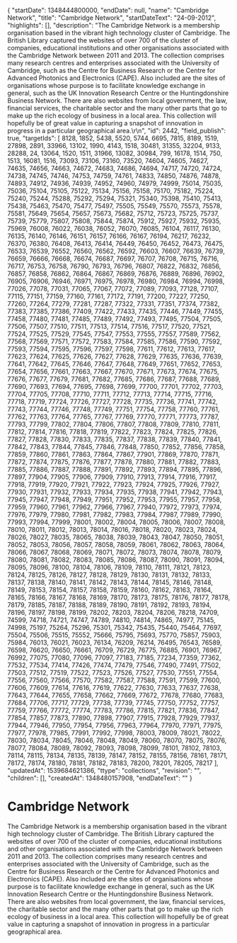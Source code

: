 {
  "startDate": 1348444800000, 
  "endDate": null, 
  "name": "Cambridge Network", 
  "title": "Cambridge Network", 
  "startDateText": "24-09-2012", 
  "highlights": [], 
  "description": "The Cambridge Network is a membership organisation based in the vibrant high technology cluster of Cambridge. The British Library captured the websites of over 700 of the cluster of companies, educational institutions and other organisations associated with the Cambridge Network between 2011 and 2013. The collection comprises many research centres and enterprises associated with the University of Cambridge, such as the Centre for Business Research or the Centre for Advanced Photonics and Electronics (CAPE). Also included are the sites of organisations whose purpose is to facilitate knowledge exchange in general, such as the UK Innovation Research Centre or the Huntingdonshire Business Network. There are also websites from local government, the law, financial services, the charitable sector and the many other parts that go to make up the rich ecology of business in a local area. This collection will hopefully be of great value in capturing a snapshot of innovation in progress in a particular geographical area.\r\n", 
  "id": 2442, 
  "field_publish": true, 
  "targetIds": [
    8128, 
    1852, 
    5438, 
    5520, 
    5744, 
    6695, 
    7815, 
    8189, 
    1519, 
    27898, 
    2891, 
    33966, 
    13102, 
    1990, 
    4143, 
    1518, 
    30481, 
    31355, 
    32204, 
    9133, 
    28288, 
    24, 
    13064, 
    1520, 
    1511, 
    31966, 
    13082, 
    30984, 
    799, 
    16178, 
    1514, 
    750, 
    1513, 
    16081, 
    1516, 
    73093, 
    73106, 
    73160, 
    73520, 
    74604, 
    74605, 
    74627, 
    74635, 
    74656, 
    74663, 
    74672, 
    74683, 
    74686, 
    74694, 
    74717, 
    74720, 
    74724, 
    74738, 
    74745, 
    74746, 
    74753, 
    74759, 
    74761, 
    74833, 
    74850, 
    74876, 
    74878, 
    74893, 
    74912, 
    74936, 
    74939, 
    74952, 
    74960, 
    74979, 
    74999, 
    75014, 
    75035, 
    75036, 
    75104, 
    75105, 
    75122, 
    75134, 
    75156, 
    75158, 
    75170, 
    75182, 
    75224, 
    75240, 
    75244, 
    75288, 
    75292, 
    75294, 
    75321, 
    75340, 
    75398, 
    75410, 
    75413, 
    75438, 
    75463, 
    75470, 
    75477, 
    75497, 
    75505, 
    75549, 
    75570, 
    75573, 
    75578, 
    75581, 
    75649, 
    75654, 
    75657, 
    75673, 
    75682, 
    75712, 
    75723, 
    75725, 
    75737, 
    75739, 
    75779, 
    75807, 
    75808, 
    75844, 
    75874, 
    75912, 
    75927, 
    75932, 
    75935, 
    75969, 
    76008, 
    76022, 
    76038, 
    76052, 
    76070, 
    76085, 
    76104, 
    76117, 
    76130, 
    76135, 
    76140, 
    76146, 
    76151, 
    76157, 
    76166, 
    76167, 
    76194, 
    76217, 
    76232, 
    76370, 
    76380, 
    76408, 
    76413, 
    76414, 
    76449, 
    76450, 
    76452, 
    76473, 
    76475, 
    76533, 
    76539, 
    76552, 
    76560, 
    76562, 
    76592, 
    76603, 
    76607, 
    76639, 
    76739, 
    76659, 
    76666, 
    76668, 
    76674, 
    76687, 
    76697, 
    76707, 
    76708, 
    76715, 
    76716, 
    76717, 
    76753, 
    76758, 
    76790, 
    76793, 
    76796, 
    76807, 
    76822, 
    76832, 
    76856, 
    76857, 
    76858, 
    76862, 
    76864, 
    76867, 
    76869, 
    76876, 
    76889, 
    76896, 
    76902, 
    76905, 
    76906, 
    76946, 
    76971, 
    76975, 
    76978, 
    76980, 
    76984, 
    76994, 
    76998, 
    77026, 
    77078, 
    77031, 
    77065, 
    77067, 
    77072, 
    77089, 
    77093, 
    77128, 
    77107, 
    77115, 
    77151, 
    77159, 
    77160, 
    77161, 
    77172, 
    77191, 
    77200, 
    77227, 
    77250, 
    77260, 
    77264, 
    77279, 
    77281, 
    77287, 
    77322, 
    77331, 
    77351, 
    77374, 
    77382, 
    77383, 
    77385, 
    77386, 
    77409, 
    77422, 
    77433, 
    77435, 
    77446, 
    77449, 
    77455, 
    77458, 
    77480, 
    77481, 
    77485, 
    77489, 
    77492, 
    77493, 
    77495, 
    77504, 
    77505, 
    77506, 
    77507, 
    77510, 
    77511, 
    77513, 
    77514, 
    77516, 
    77517, 
    77520, 
    77521, 
    77524, 
    77525, 
    77529, 
    77545, 
    77547, 
    77553, 
    77555, 
    77557, 
    77589, 
    77562, 
    77568, 
    77569, 
    77571, 
    77572, 
    77583, 
    77584, 
    77585, 
    77586, 
    77590, 
    77592, 
    77593, 
    77594, 
    77595, 
    77596, 
    77597, 
    77598, 
    77611, 
    77612, 
    77613, 
    77617, 
    77623, 
    77624, 
    77625, 
    77626, 
    77627, 
    77628, 
    77629, 
    77635, 
    77636, 
    77639, 
    77641, 
    77642, 
    77645, 
    77646, 
    77647, 
    77648, 
    77649, 
    77651, 
    77652, 
    77653, 
    77654, 
    77656, 
    77661, 
    77663, 
    77667, 
    77670, 
    77671, 
    77673, 
    77674, 
    77675, 
    77676, 
    77677, 
    77679, 
    77681, 
    77682, 
    77685, 
    77686, 
    77687, 
    77688, 
    77689, 
    77690, 
    77693, 
    77694, 
    77695, 
    77698, 
    77699, 
    77700, 
    77701, 
    77702, 
    77703, 
    77704, 
    77705, 
    77708, 
    77710, 
    77711, 
    77712, 
    77713, 
    77714, 
    77715, 
    77716, 
    77718, 
    77719, 
    77724, 
    77726, 
    77727, 
    77728, 
    77735, 
    77736, 
    77741, 
    77742, 
    77743, 
    77744, 
    77746, 
    77748, 
    77749, 
    77751, 
    77754, 
    77758, 
    77760, 
    77761, 
    77762, 
    77763, 
    77764, 
    77765, 
    77767, 
    77769, 
    77770, 
    77771, 
    77773, 
    77787, 
    77793, 
    77799, 
    77802, 
    77804, 
    77806, 
    77807, 
    77808, 
    77809, 
    77810, 
    77811, 
    77812, 
    77814, 
    77816, 
    77818, 
    77819, 
    77822, 
    77823, 
    77824, 
    77825, 
    77826, 
    77827, 
    77828, 
    77830, 
    77833, 
    77835, 
    77837, 
    77838, 
    77839, 
    77840, 
    77841, 
    77842, 
    77843, 
    77844, 
    77845, 
    77846, 
    77848, 
    77850, 
    77852, 
    77856, 
    77858, 
    77859, 
    77860, 
    77861, 
    77863, 
    77864, 
    77867, 
    77901, 
    77869, 
    77870, 
    77871, 
    77872, 
    77874, 
    77875, 
    77876, 
    77877, 
    77878, 
    77880, 
    77881, 
    77882, 
    77883, 
    77885, 
    77886, 
    77887, 
    77888, 
    77891, 
    77892, 
    77893, 
    77894, 
    77895, 
    77896, 
    77897, 
    77904, 
    77905, 
    77906, 
    77909, 
    77910, 
    77913, 
    77914, 
    77916, 
    77917, 
    77918, 
    77919, 
    77920, 
    77921, 
    77922, 
    77923, 
    77924, 
    77925, 
    77926, 
    77927, 
    77930, 
    77931, 
    77932, 
    77933, 
    77934, 
    77935, 
    77938, 
    77941, 
    77942, 
    77943, 
    77945, 
    77947, 
    77948, 
    77949, 
    77951, 
    77952, 
    77953, 
    77955, 
    77957, 
    77958, 
    77959, 
    77960, 
    77961, 
    77962, 
    77966, 
    77967, 
    77940, 
    77972, 
    77973, 
    77974, 
    77976, 
    77979, 
    77980, 
    77981, 
    77982, 
    77983, 
    77984, 
    77987, 
    77989, 
    77990, 
    77993, 
    77994, 
    77999, 
    78001, 
    78002, 
    78004, 
    78005, 
    78006, 
    78007, 
    78008, 
    78010, 
    78011, 
    78012, 
    78013, 
    78014, 
    78016, 
    78018, 
    78020, 
    78023, 
    78024, 
    78026, 
    78027, 
    78035, 
    78065, 
    78038, 
    78039, 
    78043, 
    78047, 
    78050, 
    78051, 
    78052, 
    78053, 
    78056, 
    78057, 
    78058, 
    78059, 
    78061, 
    78062, 
    78063, 
    78064, 
    78066, 
    78067, 
    78068, 
    78069, 
    78071, 
    78072, 
    78073, 
    78074, 
    78078, 
    78079, 
    78080, 
    78081, 
    78082, 
    78083, 
    78085, 
    78086, 
    78087, 
    78090, 
    78091, 
    78094, 
    78095, 
    78096, 
    78100, 
    78104, 
    78106, 
    78109, 
    78110, 
    78111, 
    78121, 
    78123, 
    78124, 
    78125, 
    78126, 
    78127, 
    78128, 
    78129, 
    78130, 
    78131, 
    78132, 
    78133, 
    78137, 
    78138, 
    78140, 
    78141, 
    78142, 
    78143, 
    78144, 
    78145, 
    78146, 
    78148, 
    78149, 
    78153, 
    78154, 
    78157, 
    78158, 
    78159, 
    78160, 
    78162, 
    78163, 
    78164, 
    78165, 
    78166, 
    78167, 
    78168, 
    78169, 
    78170, 
    78173, 
    78175, 
    78176, 
    78177, 
    78178, 
    78179, 
    78185, 
    78187, 
    78188, 
    78189, 
    78190, 
    78191, 
    78192, 
    78193, 
    78194, 
    78196, 
    78197, 
    78198, 
    78199, 
    78202, 
    78203, 
    78204, 
    78206, 
    78218, 
    74709, 
    74599, 
    74718, 
    74721, 
    74747, 
    74789, 
    74810, 
    74814, 
    74865, 
    74977, 
    75145, 
    74998, 
    75197, 
    75264, 
    75296, 
    75301, 
    75342, 
    75435, 
    75440, 
    75464, 
    77697, 
    75504, 
    75506, 
    75515, 
    75552, 
    75666, 
    75795, 
    75693, 
    75770, 
    75857, 
    75903, 
    75984, 
    76013, 
    76021, 
    76023, 
    76134, 
    76209, 
    76214, 
    76495, 
    76543, 
    76589, 
    76598, 
    76620, 
    76650, 
    76661, 
    76709, 
    76729, 
    76775, 
    76885, 
    76901, 
    76967, 
    76992, 
    77075, 
    77080, 
    77096, 
    77097, 
    77183, 
    77185, 
    77234, 
    77359, 
    77362, 
    77532, 
    77534, 
    77414, 
    77426, 
    77474, 
    77479, 
    77546, 
    77490, 
    77491, 
    77502, 
    77503, 
    77512, 
    77519, 
    77522, 
    77523, 
    77526, 
    77527, 
    77530, 
    77551, 
    77554, 
    77556, 
    77560, 
    77566, 
    77570, 
    77582, 
    77587, 
    77588, 
    77591, 
    77599, 
    77600, 
    77606, 
    77609, 
    77614, 
    77616, 
    77619, 
    77622, 
    77630, 
    77633, 
    77637, 
    77638, 
    77643, 
    77644, 
    77655, 
    77658, 
    77662, 
    77669, 
    77672, 
    77678, 
    77680, 
    77683, 
    77684, 
    77706, 
    77717, 
    77729, 
    77738, 
    77739, 
    77745, 
    77750, 
    77752, 
    77757, 
    77759, 
    77766, 
    77772, 
    77774, 
    77783, 
    77786, 
    77815, 
    77821, 
    77836, 
    77847, 
    77854, 
    77857, 
    77873, 
    77890, 
    77898, 
    77907, 
    77915, 
    77928, 
    77929, 
    77937, 
    77944, 
    77946, 
    77950, 
    77954, 
    77956, 
    77963, 
    77964, 
    77970, 
    77971, 
    77975, 
    77977, 
    77978, 
    77985, 
    77991, 
    77992, 
    77998, 
    78003, 
    78009, 
    78021, 
    78022, 
    78030, 
    78034, 
    78045, 
    78046, 
    78048, 
    78049, 
    78060, 
    78070, 
    78075, 
    78076, 
    78077, 
    78084, 
    78089, 
    78092, 
    78093, 
    78098, 
    78099, 
    78101, 
    78102, 
    78103, 
    78114, 
    78115, 
    78134, 
    78135, 
    78139, 
    78147, 
    78152, 
    78155, 
    78156, 
    78161, 
    78171, 
    78172, 
    78174, 
    78180, 
    78181, 
    78182, 
    78183, 
    78200, 
    78201, 
    78205, 
    78217
  ], 
  "updatedAt": 1539684621386, 
  "ttype": "collections", 
  "revision": "", 
  "children": [], 
  "createdAt": 1348480157908, 
  "endDateText": ""
}

# Cambridge Network

The Cambridge Network is a membership organisation based in the vibrant high technology cluster of Cambridge. The British Library captured the websites of over 700 of the cluster of companies, educational institutions and other organisations associated with the Cambridge Network between 2011 and 2013. The collection comprises many research centres and enterprises associated with the University of Cambridge, such as the Centre for Business Research or the Centre for Advanced Photonics and Electronics (CAPE). Also included are the sites of organisations whose purpose is to facilitate knowledge exchange in general, such as the UK Innovation Research Centre or the Huntingdonshire Business Network. There are also websites from local government, the law, financial services, the charitable sector and the many other parts that go to make up the rich ecology of business in a local area. This collection will hopefully be of great value in capturing a snapshot of innovation in progress in a particular geographical area.
